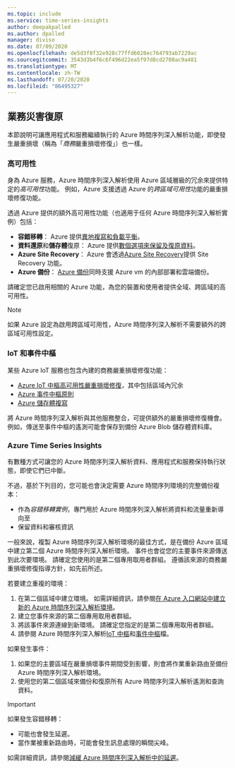 ```yaml
---
ms.topic: include
ms.service: time-series-insights
author: deepakpalled
ms.author: dpalled
manager: diviso
ms.date: 07/09/2020
ms.openlocfilehash: de5d3f8f32e928c77ffd6028ec764793ab7229ac
ms.sourcegitcommit: 3543d3b4f6c6f496d22ea5f97d8cd2700ac9a481
ms.translationtype: MT
ms.contentlocale: zh-TW
ms.lasthandoff: 07/20/2020
ms.locfileid: "86495327"
---
```

## <a name="business-disaster-recovery"></a>業務災害復原

本節說明可讓應用程式和服務繼續執行的 Azure 時間序列深入解析功能，即使發生嚴重損壞（稱為「*商務*嚴重損壞修復」）也一樣。

### <a name="high-availability"></a>高可用性

身為 Azure 服務，Azure 時間序列深入解析使用 Azure 區域層級的冗余來提供特定的*高可用性*功能。 例如，Azure 支援透過 Azure 的*跨區域可用性*功能的嚴重損壞修復功能。

透過 Azure 提供的額外高可用性功能（也適用于任何 Azure 時間序列深入解析實例）包括：

- **容錯移轉**： Azure 提供[異地複寫和負載平衡](https://docs.microsoft.com/azure/architecture/resiliency/recovery-loss-azure-region)。
- **資料還原**和**儲存體**復原： Azure 提供[數個選項來保留及復原資料](https://docs.microsoft.com/azure/architecture/resiliency/recovery-data-corruption)。
- **Azure Site Recovery**： Azure 會透過[Azure Site Recovery](https://docs.microsoft.com/azure/site-recovery/)提供 Site Recovery 功能。
- **Azure 備份**： [Azure 備份](https://docs.microsoft.com/azure/backup/backup-architecture)同時支援 Azure vm 的內部部署和雲端備份。

請確定您已啟用相關的 Azure 功能，為您的裝置和使用者提供全域、跨區域的高可用性。

> [!NOTE]
> 如果 Azure 設定為啟用跨區域可用性，Azure 時間序列深入解析不需要額外的跨區域可用性設定。

### <a name="iot-and-event-hubs"></a>IoT 和事件中樞

某些 Azure IoT 服務也包含內建的商務嚴重損壞修復功能：

- [Azure IoT 中樞高可用性嚴重損壞修復](https://docs.microsoft.com/azure/iot-hub/iot-hub-ha-dr)，其中包括區域內冗余
- [Azure 事件中樞原則](https://docs.microsoft.com/azure/event-hubs/event-hubs-geo-dr)
- [Azure 儲存體複寫](https://docs.microsoft.com/azure/storage/common/storage-redundancy)

將 Azure 時間序列深入解析與其他服務整合，可提供額外的嚴重損壞修復機會。 例如，傳送至事件中樞的遙測可能會保存到備份 Azure Blob 儲存體資料庫。

### <a name="azure-time-series-insights"></a>Azure Time Series Insights

有數種方式可讓您的 Azure 時間序列深入解析資料、應用程式和服務保持執行狀態，即使它們已中斷。 

不過，基於下列目的，您可能也會決定需要 Azure 時間序列環境的完整備份複本：

- 作為*容錯移轉實例*，專門用於 Azure 時間序列深入解析將資料和流量重新導向至
- 保留資料和審核資訊

一般來說，複製 Azure 時間序列深入解析環境的最佳方式，是在備份 Azure 區域中建立第二個 Azure 時間序列深入解析環境。 事件也會從您的主要事件來源傳送到此次要環境。 請確定您使用的是第二個專用取用者群組。 遵循該來源的商務嚴重損壞修復指導方針，如先前所述。

若要建立重複的環境：

1. 在第二個區域中建立環境。 如需詳細資訊，請參閱[在 Azure 入口網站中建立新的 Azure 時間序列深入解析環境](https://docs.microsoft.com/azure/time-series-insights/time-series-insights-get-started)。
1. 建立您事件來源的第二個專用取用者群組。
1. 將該事件來源連線到新環境。 請確定您指定的是第二個專用取用者群組。
1. 請參閱 Azure 時間序列深入解析[IoT 中樞](https://docs.microsoft.com/azure/time-series-insights/time-series-insights-how-to-add-an-event-source-iothub)和[事件中樞](https://docs.microsoft.com/azure/time-series-insights/time-series-insights-data-access)檔。

如果發生事件：

1. 如果您的主要區域在嚴重損壞事件期間受到影響，則會將作業重新路由至備份 Azure 時間序列深入解析環境。
1. 使用您的第二個區域來備份和復原所有 Azure 時間序列深入解析遙測和查詢資料。

> [!IMPORTANT]
> 如果發生容錯移轉：
> 
> * 可能也會發生延遲。
> * 當作業被重新路由時，可能會發生訊息處理的瞬間尖峰。
> 
> 如需詳細資訊，請參閱[減緩 Azure 時間序列深入解析中的延遲](https://docs.microsoft.com/azure/time-series-insights/time-series-insights-environment-mitigate-latency)。


